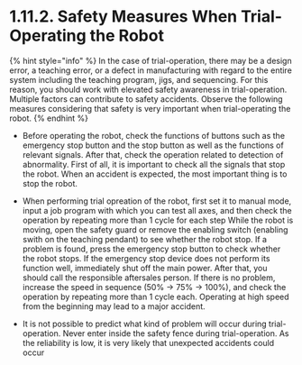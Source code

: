 ﻿# 1.11.2. Safety Measures When Trial-Operating the Robot

{% hint style="info" %}
In the case of trial-operation, there may be a design error, a teaching error, or a defect in manufacturing with regard to the entire system including the teaching program, jigs, and sequencing. For this reason, you should work with elevated safety awareness in trial-operation. Multiple factors can contribute to safety accidents. Observe the following measures considering that safety is very important when trial-operating the robot.
{% endhint %}

* 	Before operating the robot, check the functions of buttons such as the emergency stop button and the stop button as well as the functions of relevant signals. After that, check the operation related to detection of abnormality. First of all, it is important to check all the signals that stop the robot. When an accident is expected, the most important thing is to stop the robot.

*	When performing trial opreation of the robot, first set it to manual mode, input a job program with which you can test all axes, and then check the operation by repeating more than 1 cycle for each step While the robot is moving, open the safety guard or remove the enabling switch (enabling swith on the teaching pendant) to see whether the robot stop. If a problem is found, press the emergency stop button to check whether the robot stops. If the emergency stop device does not perform its function well, immediately shut off the main power. After that, you should call the responsible aftersales person. If there is no problem, increase the speed in sequence (50% → 75% → 100%), and check the operation by repeating more than 1 cycle each. Operating at high speed from the beginning may lead to a major accident.

*	It is not possible to predict what kind of problem will occur during trial-operation. Never enter inside the safety fence during trial-operation. As the reliability is low, it is very likely that unexpected accidents could occur


